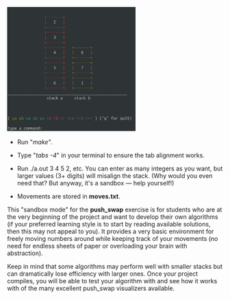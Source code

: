 <img src="https://github.com/tardineduardo/play_swap/blob/main/play_swap.png" alt="App Screenshot" width="300">

- Run "*make*".

- Type "*tabs -4*" in your terminal to ensure the tab alignment works.

- Run ./a.out 3 4 5 2, etc. You can enter as many integers as you want, but larger values (3+ digits) will misalign the stack. (Why would you even need that? But anyway, it's a sandbox — help yourself!)

- Movements are stored in **moves.txt**.

This "sandbox mode" for the **push_swap** exercise is for students who are at the very beginning of the project and want to develop their own algorithms (if your preferred learning style is to start by reading available solutions, then this may not appeal to you). It provides a very basic environment for freely moving numbers around while keeping track of your movements (no need for endless sheets of paper or overloading your brain with abstraction).

Keep in mind that some algorithms may perform well with smaller stacks but can dramatically lose efficiency with larger ones. Once your project compiles, you will be able to test your algorithm with and see how it works with of the many excellent push_swap visualizers available.


